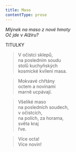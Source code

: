 ```yaml
---
title: Maso
contentType: prose
---
```


_Mlýnek na maso z nové hmoty  
Oč jde v Alžíru?_

TITULKY

> V očistci sklepů,  
> na posledním soudu  
> stolů kuchyňských  
> kosmické kvílení masa.

  

> Mokvavé chřtány  
> octem a novinami  
> marně ucpávají.

  

> Všeliké maso  
> na posledních soudech,  
> v očistcích,  
> na polích, za horama,  
> světa kraj  
> řve.

  

> Více octa!  
> Více novin!

